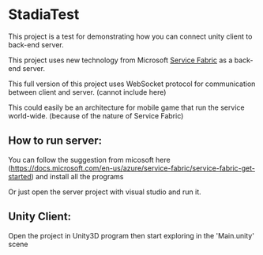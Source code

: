 # **StadiaTest**

This project is a test for demonstrating how you can connect unity client to back-end server.

This project uses new technology from Microsoft [Service Fabric](https://docs.microsoft.com/en-us/azure/service-fabric/service-fabric-overview) as a back-end server.

This full version of this project uses WebSocket protocol for communication between client and server. (cannot include here)

This could easily be an architecture for mobile game that run the service world-wide. (because of the nature of Service Fabric)

## **How to run server:**

You can follow the suggestion from micosoft here (https://docs.microsoft.com/en-us/azure/service-fabric/service-fabric-get-started) and install all the programs

Or just open the server project with visual studio and run it.



## **Unity Client:**

Open the project in Unity3D program then start exploring in the 'Main.unity' scene
